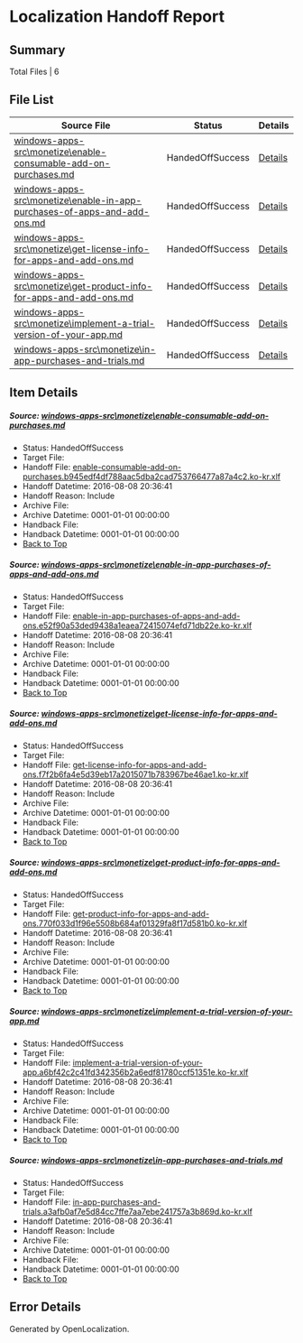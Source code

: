 # <a name='report-top'></a> Localization Handoff Report

## Summary
 Total Files | 6

## File List
 Source File | Status | Details 
 ----------- | ------ | ------- 
 [windows-apps-src\monetize\enable-consumable-add-on-purchases.md](https://github.com/Microsoft/windows-apps/blob/ba27f14db10f5020b92ac0d731e23c0937f7eb26/windows-apps-src/monetize/enable-consumable-add-on-purchases.md) | HandedOffSuccess | [Details](#7f8a518431262ef594d44f0e77e4f7f33622b6bc4731)
 [windows-apps-src\monetize\enable-in-app-purchases-of-apps-and-add-ons.md](https://github.com/Microsoft/windows-apps/blob/ba27f14db10f5020b92ac0d731e23c0937f7eb26/windows-apps-src/monetize/enable-in-app-purchases-of-apps-and-add-ons.md) | HandedOffSuccess | [Details](#bba2abf8a7012dd3a38ee7c59e0ad8c39098ead64734)
 [windows-apps-src\monetize\get-license-info-for-apps-and-add-ons.md](https://github.com/Microsoft/windows-apps/blob/ba27f14db10f5020b92ac0d731e23c0937f7eb26/windows-apps-src/monetize/get-license-info-for-apps-and-add-ons.md) | HandedOffSuccess | [Details](#f9ddbeec060054b16dbb8b1f6065c7575030b0014745)
 [windows-apps-src\monetize\get-product-info-for-apps-and-add-ons.md](https://github.com/Microsoft/windows-apps/blob/ba27f14db10f5020b92ac0d731e23c0937f7eb26/windows-apps-src/monetize/get-product-info-for-apps-and-add-ons.md) | HandedOffSuccess | [Details](#3cecdc22ab1bdc574c6a852dc9eefd16e1eecaf74746)
 [windows-apps-src\monetize\implement-a-trial-version-of-your-app.md](https://github.com/Microsoft/windows-apps/blob/ba27f14db10f5020b92ac0d731e23c0937f7eb26/windows-apps-src/monetize/implement-a-trial-version-of-your-app.md) | HandedOffSuccess | [Details](#f4e7b5796e11fea257f0f984725678be85be9c994776)
 [windows-apps-src\monetize\in-app-purchases-and-trials.md](https://github.com/Microsoft/windows-apps/blob/ba27f14db10f5020b92ac0d731e23c0937f7eb26/windows-apps-src/monetize/in-app-purchases-and-trials.md) | HandedOffSuccess | [Details](#a43409d14a8e228a1fa4432bc130fdcda104d63e4779)

## Item Details
##### <a name='7f8a518431262ef594d44f0e77e4f7f33622b6bc4731'></a> Source: [windows-apps-src\monetize\enable-consumable-add-on-purchases.md](https://github.com/Microsoft/windows-apps/blob/ba27f14db10f5020b92ac0d731e23c0937f7eb26/windows-apps-src/monetize/enable-consumable-add-on-purchases.md)
* Status: HandedOffSuccess
* Target File: 
* Handoff File: [enable-consumable-add-on-purchases.b945edf4df788aac5dba2cad753766477a87a4c2.ko-kr.xlf](https://github.com/Microsoft/WDG.handoff/blob/149b0232ad24e68e9043966ff874cf0b45a9aeb6/ol-handoff/Microsoft/windows-apps.ko-kr/master/enable-consumable-add-on-purchases.b945edf4df788aac5dba2cad753766477a87a4c2.ko-kr.xlf)
* Handoff Datetime: 2016-08-08 20:36:41
* Handoff Reason: Include
* Archive File: 
* Archive Datetime: 0001-01-01 00:00:00
* Handback File: 
* Handback Datetime: 0001-01-01 00:00:00
* [Back to Top](#report-top)

##### <a name='bba2abf8a7012dd3a38ee7c59e0ad8c39098ead64734'></a> Source: [windows-apps-src\monetize\enable-in-app-purchases-of-apps-and-add-ons.md](https://github.com/Microsoft/windows-apps/blob/ba27f14db10f5020b92ac0d731e23c0937f7eb26/windows-apps-src/monetize/enable-in-app-purchases-of-apps-and-add-ons.md)
* Status: HandedOffSuccess
* Target File: 
* Handoff File: [enable-in-app-purchases-of-apps-and-add-ons.e52f90a53ded9438a1eaea72415074efd71db22e.ko-kr.xlf](https://github.com/Microsoft/WDG.handoff/blob/149b0232ad24e68e9043966ff874cf0b45a9aeb6/ol-handoff/Microsoft/windows-apps.ko-kr/master/enable-in-app-purchases-of-apps-and-add-ons.e52f90a53ded9438a1eaea72415074efd71db22e.ko-kr.xlf)
* Handoff Datetime: 2016-08-08 20:36:41
* Handoff Reason: Include
* Archive File: 
* Archive Datetime: 0001-01-01 00:00:00
* Handback File: 
* Handback Datetime: 0001-01-01 00:00:00
* [Back to Top](#report-top)

##### <a name='f9ddbeec060054b16dbb8b1f6065c7575030b0014745'></a> Source: [windows-apps-src\monetize\get-license-info-for-apps-and-add-ons.md](https://github.com/Microsoft/windows-apps/blob/ba27f14db10f5020b92ac0d731e23c0937f7eb26/windows-apps-src/monetize/get-license-info-for-apps-and-add-ons.md)
* Status: HandedOffSuccess
* Target File: 
* Handoff File: [get-license-info-for-apps-and-add-ons.f7f2b6fa4e5d39eb17a2015071b783967be46ae1.ko-kr.xlf](https://github.com/Microsoft/WDG.handoff/blob/149b0232ad24e68e9043966ff874cf0b45a9aeb6/ol-handoff/Microsoft/windows-apps.ko-kr/master/get-license-info-for-apps-and-add-ons.f7f2b6fa4e5d39eb17a2015071b783967be46ae1.ko-kr.xlf)
* Handoff Datetime: 2016-08-08 20:36:41
* Handoff Reason: Include
* Archive File: 
* Archive Datetime: 0001-01-01 00:00:00
* Handback File: 
* Handback Datetime: 0001-01-01 00:00:00
* [Back to Top](#report-top)

##### <a name='3cecdc22ab1bdc574c6a852dc9eefd16e1eecaf74746'></a> Source: [windows-apps-src\monetize\get-product-info-for-apps-and-add-ons.md](https://github.com/Microsoft/windows-apps/blob/ba27f14db10f5020b92ac0d731e23c0937f7eb26/windows-apps-src/monetize/get-product-info-for-apps-and-add-ons.md)
* Status: HandedOffSuccess
* Target File: 
* Handoff File: [get-product-info-for-apps-and-add-ons.770f033d1f96e5508b684af01329fa8f17d581b0.ko-kr.xlf](https://github.com/Microsoft/WDG.handoff/blob/149b0232ad24e68e9043966ff874cf0b45a9aeb6/ol-handoff/Microsoft/windows-apps.ko-kr/master/get-product-info-for-apps-and-add-ons.770f033d1f96e5508b684af01329fa8f17d581b0.ko-kr.xlf)
* Handoff Datetime: 2016-08-08 20:36:41
* Handoff Reason: Include
* Archive File: 
* Archive Datetime: 0001-01-01 00:00:00
* Handback File: 
* Handback Datetime: 0001-01-01 00:00:00
* [Back to Top](#report-top)

##### <a name='f4e7b5796e11fea257f0f984725678be85be9c994776'></a> Source: [windows-apps-src\monetize\implement-a-trial-version-of-your-app.md](https://github.com/Microsoft/windows-apps/blob/ba27f14db10f5020b92ac0d731e23c0937f7eb26/windows-apps-src/monetize/implement-a-trial-version-of-your-app.md)
* Status: HandedOffSuccess
* Target File: 
* Handoff File: [implement-a-trial-version-of-your-app.a6bf42c2c41fd342356b2a6edf81780ccf51351e.ko-kr.xlf](https://github.com/Microsoft/WDG.handoff/blob/149b0232ad24e68e9043966ff874cf0b45a9aeb6/ol-handoff/Microsoft/windows-apps.ko-kr/master/implement-a-trial-version-of-your-app.a6bf42c2c41fd342356b2a6edf81780ccf51351e.ko-kr.xlf)
* Handoff Datetime: 2016-08-08 20:36:41
* Handoff Reason: Include
* Archive File: 
* Archive Datetime: 0001-01-01 00:00:00
* Handback File: 
* Handback Datetime: 0001-01-01 00:00:00
* [Back to Top](#report-top)

##### <a name='a43409d14a8e228a1fa4432bc130fdcda104d63e4779'></a> Source: [windows-apps-src\monetize\in-app-purchases-and-trials.md](https://github.com/Microsoft/windows-apps/blob/ba27f14db10f5020b92ac0d731e23c0937f7eb26/windows-apps-src/monetize/in-app-purchases-and-trials.md)
* Status: HandedOffSuccess
* Target File: 
* Handoff File: [in-app-purchases-and-trials.a3afb0af7e5d84cc7ffe7aa7ebe241757a3b869d.ko-kr.xlf](https://github.com/Microsoft/WDG.handoff/blob/149b0232ad24e68e9043966ff874cf0b45a9aeb6/ol-handoff/Microsoft/windows-apps.ko-kr/master/in-app-purchases-and-trials.a3afb0af7e5d84cc7ffe7aa7ebe241757a3b869d.ko-kr.xlf)
* Handoff Datetime: 2016-08-08 20:36:41
* Handoff Reason: Include
* Archive File: 
* Archive Datetime: 0001-01-01 00:00:00
* Handback File: 
* Handback Datetime: 0001-01-01 00:00:00
* [Back to Top](#report-top)


## Error Details

Generated by OpenLocalization.
